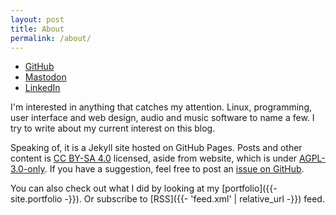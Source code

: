 ```yaml
---
layout: post
title: About
permalink: /about/
---
```


<ul class="nav-list">
  <li><a href="{{- site.github -}}">GitHub</a></li>
  <li><a rel="me" href="{{- site.mastodon -}}">Mastodon</a></li>
  <li><a href="{{- site.linkedin -}}">LinkedIn</a></li>
</ul>

I'm interested in anything that catches my attention. Linux, programming, user interface and web design, audio and music software to name a few. I try to write about my current interest on this blog.

Speaking of, it is a Jekyll site hosted on GitHub Pages. Posts and other content is [CC BY-SA 4.0](https://creativecommons.org/licenses/by-sa/4.0/) licensed, aside from website, which is under [AGPL-3.0-only](https://www.gnu.org/licenses/agpl-3.0-standalone.html). If you have a suggestion, feel free to post an [issue on GitHub](https://github.com/vllur/vllur.github.io/issues).

You can also check out what I did by looking at my [portfolio]({{- site.portfolio -}}). Or subscribe to [RSS]({{- 'feed.xml'  | relative_url -}}) feed.
